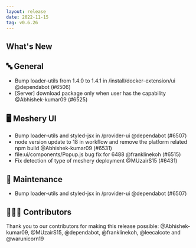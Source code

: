 ```yaml
---
layout: release
date: 2022-11-15
tag: v0.6.26
---
```


## What's New
## 🔤 General
- Bump loader-utils from 1.4.0 to 1.4.1 in /install/docker-extension/ui @dependabot (#6506)
- [Server] download package only when user has the capability @Abhishek-kumar09 (#6525)

## 🖥 Meshery UI

- Bump loader-utils and styled-jsx in /provider-ui @dependabot (#6507)
- node version update to 18 in workflow and remove the platform related npm build @Abhishek-kumar09 (#6531)
- file:ui/components/Popup.js bug fix for 6488 @franklinekoh (#6515)
- Fix detection of type of meshery deployment @MUzairS15 (#6431)

## 🧰 Maintenance

- Bump loader-utils and styled-jsx in /provider-ui @dependabot (#6507)

## 👨🏽‍💻 Contributors

Thank you to our contributors for making this release possible:
@Abhishek-kumar09, @MUzairS15, @dependabot, @franklinekoh, @leecalcote and @warunicorn19
